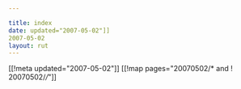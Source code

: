 ```yaml
---

title: index
date: updated="2007-05-02"]]
2007-05-02
layout: rut
---
```


[[!meta updated="2007-05-02"]]
[[!map pages="20070502/* and ! 20070502/*/*"]]
